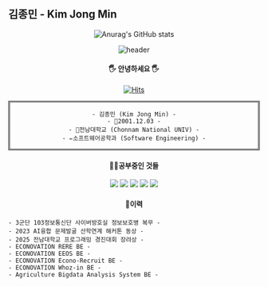 ## 김종민 - Kim Jong Min
<div align="center">
  
  ![Anurag's GitHub stats](https://github-readme-stats.vercel.app/api?username=rlajm1203&theme=dark&show_icons=true)
  
  ![header](https://capsule-render.vercel.app/api?type=slice&text=Welcome&color=gradient&fontAlign=80&rotate=5&fontAlignY=30&fontSize=50&fontColor=ffffff)


  #### 🖐 안녕하세요 🖐
  
  [![Hits](https://hits.seeyoufarm.com/api/count/incr/badge.svg?url=https%3A%2F%2Fgithub.com%2Frlajm1203%2Fhit-counter&count_bg=%2379C83D&title_bg=%23555555&icon=vercel.svg&icon_color=%23E7E7E7&title=hits&edge_flat=false)](https://hits.seeyoufarm.com)

  <div align="center" style="border-style:double">
    
    - 김종민 (Kim Jong Min) -
    - 👶2001.12.03 -
    - 🏫전남대학교 (Chonnam National UNIV) -
    - ✏소프트웨어공학과 (Software Engineering) -
  
  </div>
  
  #### 👨‍🎓공부중인 것들
  <img src="https://img.shields.io/badge/JAVA-007396?style=for-the-badge&logo=java&logoColor=white">
  <img src="https://img.shields.io/badge/Spring-6DB33F?style=flat-square&logo=spring&logoColor=white"/>
  <img src="https://img.shields.io/badge/SpringBoot-6DB33F?style=flat-square&logo=springboot&logoColor=white"/>
  <img src="https://img.shields.io/badge/Python-3776AB?style=flat-square&logo=python&logoColor=white"/>
  <img src="https://img.shields.io/badge/Ubuntu-E95420?style=flat-square&logo=ubuntu&logoColor=white"/>

  #### 🚩이력
  <div align="left">

    - 3군단 103정보통신단 사이버방호실 정보보호병 복무 -
    - 2023 AI융합 문제발굴 산학연계 해커톤 동상 -
    - 2025 전남대학교 프로그래밍 경진대회 장려상 -
    - ECONOVATION RERE BE -
    - ECONOVATION EEOS BE -
    - ECONOVATION Econo-Recruit BE -
    - ECONOVATION Whoz-in BE -
    - Agriculture Bigdata Analysis System BE -
    
  </div>
  
  <!--

  
  
  **rlajm1203/rlajm1203** is a ✨ _special_ ✨ repository because its `README.md` (this file) appears on your GitHub profile.
  
  Here are some ideas to get you started:
  
  - 🔭 I’m currently working on ...
  - 🌱 I’m currently learning ...
  - 👯 I’m looking to collaborate on ...
  - 🤔 I’m looking for help with ...
  - 💬 Ask me about ...
  - 📫 How to reach me: ...
  - 😄 Pronouns: ...
  - ⚡ Fun fact: ...
  -->

</div>
